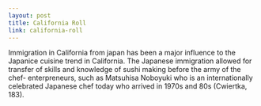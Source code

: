 ```yaml
---
layout: post
title: California Roll
link: california-roll
---
```


Immigration in California from japan has been a major influence to the Japanice cuisine trend in California. The Japanese immigration allowed for transfer of skills and knowledge of sushi making before the army of the chef- enterpreneurs, such as Matsuhisa Noboyuki who is an internationally celebrated Japanese chef today who arrived in 1970s and 80s (Cwiertka, 183). 
